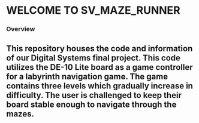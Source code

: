 # WELCOME TO SV_MAZE_RUNNER


### Overview

This repository houses the code and information of our Digital Systems final project. This code utilizes the DE-10 Lite board as a game controller for a labyrinth navigation game. 
The game contains three levels which gradually increase in difficulty. The user is challenged to keep their board stable enough to navigate through the mazes.
--- 
